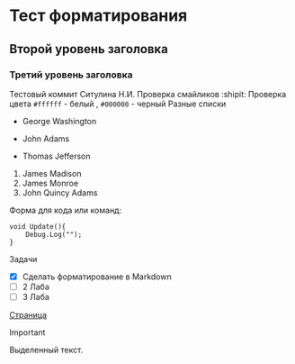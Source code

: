 # Тест форматирования
## Второй уровень заголовка
### Третий уровень заголовка
Тестовый коммит Ситулина Н.И. 
Проверка смайликов :shipit:
Проверка цвета `#ffffff` - белый , `#000000` - черный 
Разные списки
- George Washington
* John Adams
+ Thomas Jefferson

1. James Madison
1. James Monroe
1. John Quincy Adams

Форма для кода или команд:
```
void Update(){
	Debug.Log("");
}
```
Задачи
- [x] Сделать форматирование в Markdown
- [ ] 2 Лаба
- [ ] 3 Лаба

[Страница](https://github.com/Mefix69/laba1)
> [!IMPORTANT]
> Выделенный текст.